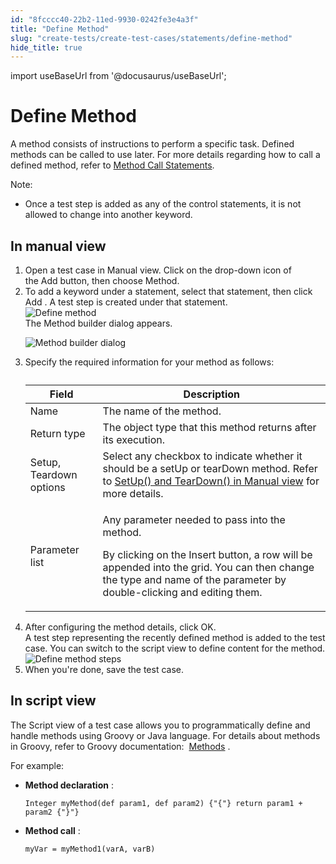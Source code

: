 ```yaml
---
id: "8fcccc40-22b2-11ed-9930-0242fe3e4a3f"
title: "Define Method"
slug: "create-tests/create-test-cases/statements/define-method"
hide_title: true
---
```

import useBaseUrl from '@docusaurus/useBaseUrl';


# <a id="concept-6992" class="anchor_top_offset"/><a id="ariaid-title1" class="anchor_top_offset"/>Define Method

<p xmlns="http://www.w3.org/1999/xhtml" className="p">A method consists of&nbsp;instructions to perform a specific task. Defined methods can be called to use later. For more details regarding how to call a defined method, refer to <a className="xref" href="/docs/create-tests/create-test-cases/statements/method-call-statements">Method Call Statements</a>.</p> 
<div xmlns="http://www.w3.org/1999/xhtml" className="p"><div className="note note note_note"><span className="note__title">Note:</span> <ul className="ul"><li className="li"><p className="p">Once a test step is added as any of the control statements, it is not allowed to change into another keyword.</p></li></ul></div></div>

## <a id="task-5660" class="anchor_top_offset"/>In manual view

<ol xmlns="http://www.w3.org/1999/xhtml" className="ol steps"><li className="li step stepexpand"><span className="ph cmd">Open a test case in&nbsp;<span className="ph uicontrol">Manual</span>&nbsp;view. Click on the drop-down icon of the&nbsp;Add&nbsp;button, then choose <span className="ph uicontrol">Method</span>.</span></li><li className="li step stepexpand"><span className="ph cmd">To add a keyword under a statement, select that statement, then click <span className="ph uicontrol">Add</span> . A test step is created under that statement.</span><div className="itemgroup info"><img className="image" width={300} src={useBaseUrl("/8fd44650-22b2-11ed-9930-0242fe3e4a3f.png")} alt="Define method" /></div><div className="itemgroup stepresult">The Method builder dialog appears.<p className="p"><img className="image" width={500} src={useBaseUrl("/8fd30dd0-22b2-11ed-9930-0242fe3e4a3f.png")} alt="Method builder dialog" /></p></div></li><li className="li step stepexpand"><span className="ph cmd">Specify the required information for your method as follows:</span><div className="itemgroup info"><table className="table anchor_top_offset" id="task-5660__e7ff0f22-ad5f-4ffb-940c-5e0e17abe4df"><caption /><colgroup><col /><col /></colgroup><thead className="thead"><tr className><th className="entry anchor_top_offset" id="task-5660__e7ff0f22-ad5f-4ffb-940c-5e0e17abe4df__entry__1">Field</th><th className="entry anchor_top_offset" id="task-5660__e7ff0f22-ad5f-4ffb-940c-5e0e17abe4df__entry__2">Description</th></tr></thead><tbody className="tbody"><tr className><td className="entry" headers="task-5660__e7ff0f22-ad5f-4ffb-940c-5e0e17abe4df__entry__1 task-5660__e7ff0f22-ad5f-4ffb-940c-5e0e17abe4df__entry__2 ">Name</td><td className="entry" headers="task-5660__e7ff0f22-ad5f-4ffb-940c-5e0e17abe4df__entry__1 task-5660__e7ff0f22-ad5f-4ffb-940c-5e0e17abe4df__entry__2 ">The name of the method.</td></tr><tr className><td className="entry" headers="task-5660__e7ff0f22-ad5f-4ffb-940c-5e0e17abe4df__entry__1 task-5660__e7ff0f22-ad5f-4ffb-940c-5e0e17abe4df__entry__2 ">Return type</td><td className="entry" headers="task-5660__e7ff0f22-ad5f-4ffb-940c-5e0e17abe4df__entry__1 task-5660__e7ff0f22-ad5f-4ffb-940c-5e0e17abe4df__entry__2 ">The object type that this method returns after its execution.</td></tr><tr className><td className="entry" headers="task-5660__e7ff0f22-ad5f-4ffb-940c-5e0e17abe4df__entry__1 task-5660__e7ff0f22-ad5f-4ffb-940c-5e0e17abe4df__entry__2 ">Setup, Teardown options</td><td className="entry" headers="task-5660__e7ff0f22-ad5f-4ffb-940c-5e0e17abe4df__entry__1 task-5660__e7ff0f22-ad5f-4ffb-940c-5e0e17abe4df__entry__2 ">Select any checkbox to indicate whether it should be a setUp or tearDown method. Refer to&nbsp;<a className="xref" href="/docs/create-tests/create-test-cases/statements/statements-in-katalon-studio-overview">SetUp() and TearDown() in Manual view</a>&nbsp;for more details.</td></tr><tr className><td className="entry" headers="task-5660__e7ff0f22-ad5f-4ffb-940c-5e0e17abe4df__entry__1 task-5660__e7ff0f22-ad5f-4ffb-940c-5e0e17abe4df__entry__2 ">Parameter list</td><td className="entry" headers="task-5660__e7ff0f22-ad5f-4ffb-940c-5e0e17abe4df__entry__1 task-5660__e7ff0f22-ad5f-4ffb-940c-5e0e17abe4df__entry__2 "><p className="p">Any parameter needed to pass into the method.</p>               <p className="p">By clicking on the&nbsp;<span className="ph uicontrol">Insert</span>&nbsp;button, a row will be appended into the grid. You can then change the type and name of the parameter by double-clicking and editing them.</p></td></tr></tbody></table></div></li><li className="li step stepexpand"><span className="ph cmd">After configuring the method details, click <span className="ph uicontrol">OK</span>.     </span><div className="itemgroup info">A test step representing the recently defined method is added to the test case. You can switch to the script view to define content for the method.</div><div className="itemgroup info"><img className="image" src={useBaseUrl("/8fe4c110-22b2-11ed-9930-0242fe3e4a3f.png")} alt="Define method steps" /></div></li><li className="li step stepexpand"><span className="ph cmd">When you're done, save the test case.</span></li></ol> 

## <a id="concept-1145" class="anchor_top_offset"/>In script view

                        
<p xmlns="http://www.w3.org/1999/xhtml" className="p"> The <span className="ph uicontrol">Script</span> view of a test case allows you to programmatically define and handle methods using Groovy or Java language. For details about methods in Groovy, refer to Groovy documentation:&nbsp; <a className="xref j-external-link" href="http://groovy-lang.org/structure.html#_methods" target="_blank">Methods</a> . </p> 
            
<p xmlns="http://www.w3.org/1999/xhtml" className="p">For example:</p> 
            
<ul xmlns="http://www.w3.org/1999/xhtml" className="ul"><li className="li">     <p className="p"><strong className="ph b">Method declaration</strong> : </p>     <pre className="pre codeblock"><code>Integer myMethod(def param1, def param2) {"{"} return param1 + param2 {"}"}</code></pre>   </li><li className="li">     <p className="p"><strong className="ph b">Method call</strong> : </p>     <pre className="pre codeblock"><code>myVar = myMethod1(varA, varB)</code></pre>   </li></ul> 
        
